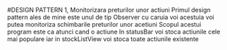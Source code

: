 #DESIGN PATTERN 1, Monitorizara preturilor unor actiuni
Primul design pattern ales de mine este unul de tip Observer cu caruia voi acestuia voi putea monitoriza schimbarile preturilor unor acetiuni
Scopul acestui program este ca atunci cand o actiune
In statusBar voi stoca actiunile cele mai populare iar in stockListView voi stoca toate actiunile existente